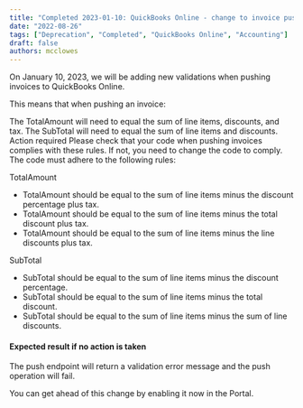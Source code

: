 ```yaml
---
title: "Completed 2023-01-10: QuickBooks Online - change to invoice push validation"
date: "2022-08-26"
tags: ["Deprecation", "Completed", "QuickBooks Online", "Accounting"]
draft: false
authors: mcclowes
---
```


On January 10, 2023, we will be adding new validations when pushing invoices to QuickBooks Online.

<!--truncate-->

This means that when pushing an invoice:

The TotalAmount will need to equal the sum of line items, discounts, and tax.
The SubTotal will need to equal the sum of line items and discounts.
Action required
Please check that your code when pushing invoices complies with these rules. If not, you need to change the code to comply. The code must adhere to the following rules:

TotalAmount
- TotalAmount should be equal to the sum of line items minus the discount percentage plus tax.
- TotalAmount should be equal to the sum of line items minus the total discount plus tax.
- TotalAmount should be equal to the sum of line items minus the line discounts plus tax.

SubTotal
- SubTotal should be equal to the sum of line items minus the discount percentage.
- SubTotal should be equal to the sum of line items minus the total discount.
- SubTotal should be equal to the sum of line items minus the sum of line discounts.

#### Expected result if no action is taken

The push endpoint will return a validation error message and the push operation will fail.

You can get ahead of this change by enabling it now in the Portal.
